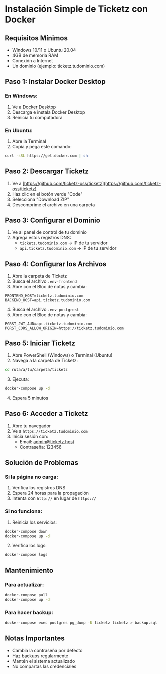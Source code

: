# Instalación Simple de Ticketz con Docker

## Requisitos Mínimos
- Windows 10/11 o Ubuntu 20.04
- 4GB de memoria RAM
- Conexión a Internet
- Un dominio (ejemplo: ticketz.tudominio.com)

## Paso 1: Instalar Docker Desktop

### En Windows:
1. Ve a [Docker Desktop](https://www.docker.com/products/docker-desktop/)
2. Descarga e instala Docker Desktop
3. Reinicia tu computadora

### En Ubuntu:
1. Abre la Terminal
2. Copia y pega este comando:
```bash
curl -sSL https://get.docker.com | sh
```

## Paso 2: Descargar Ticketz

1. Ve a [https://github.com/ticketz-oss/ticketz](https://github.com/ticketz-oss/ticketz)
2. Haz clic en el botón verde "Code"
3. Selecciona "Download ZIP"
4. Descomprime el archivo en una carpeta

## Paso 3: Configurar el Dominio

1. Ve al panel de control de tu dominio
2. Agrega estos registros DNS:
   - `ticketz.tudominio.com` → IP de tu servidor
   - `api.ticketz.tudominio.com` → IP de tu servidor

## Paso 4: Configurar los Archivos

1. Abre la carpeta de Ticketz
2. Busca el archivo `.env-frontend`
3. Abre con el Bloc de notas y cambia:
```
FRONTEND_HOST=ticketz.tudominio.com
BACKEND_HOST=api.ticketz.tudominio.com
```

4. Busca el archivo `.env-postgrest`
5. Abre con el Bloc de notas y cambia:
```
PGRST_JWT_AUD=api.ticketz.tudominio.com
PGRST_CORS_ALLOW_ORIGIN=https://ticketz.tudominio.com
```

## Paso 5: Iniciar Ticketz

1. Abre PowerShell (Windows) o Terminal (Ubuntu)
2. Navega a la carpeta de Ticketz:
```bash
cd ruta/a/tu/carpeta/ticketz
```

3. Ejecuta:
```bash
docker-compose up -d
```

4. Espera 5 minutos

## Paso 6: Acceder a Ticketz

1. Abre tu navegador
2. Ve a `https://ticketz.tudominio.com`
3. Inicia sesión con:
   - Email: admin@ticketz.host
   - Contraseña: 123456

## Solución de Problemas

### Si la página no carga:
1. Verifica los registros DNS
2. Espera 24 horas para la propagación
3. Intenta con `http://` en lugar de `https://`

### Si no funciona:
1. Reinicia los servicios:
```bash
docker-compose down
docker-compose up -d
```

2. Verifica los logs:
```bash
docker-compose logs
```

## Mantenimiento

### Para actualizar:
```bash
docker-compose pull
docker-compose up -d
```

### Para hacer backup:
```bash
docker-compose exec postgres pg_dump -U ticketz ticketz > backup.sql
```

## Notas Importantes
- Cambia la contraseña por defecto
- Haz backups regularmente
- Mantén el sistema actualizado
- No compartas las credenciales 